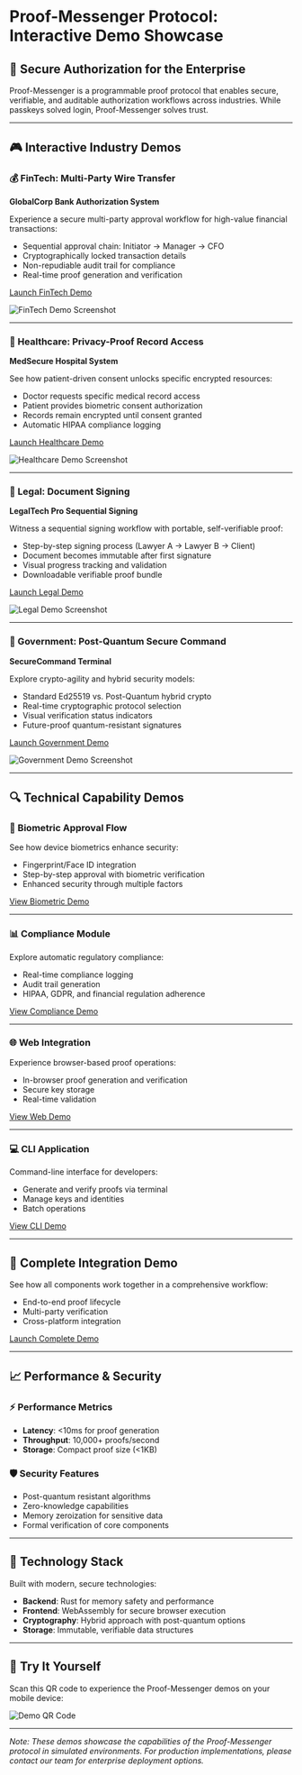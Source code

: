 # Proof-Messenger Protocol: Interactive Demo Showcase

## 🚀 Secure Authorization for the Enterprise

Proof-Messenger is a programmable proof protocol that enables secure, verifiable, and auditable authorization workflows across industries. While passkeys solved login, Proof-Messenger solves trust.

---

## 🎮 Interactive Industry Demos

### 💰 FinTech: Multi-Party Wire Transfer
**GlobalCorp Bank Authorization System**

Experience a secure multi-party approval workflow for high-value financial transactions:
- Sequential approval chain: Initiator → Manager → CFO
- Cryptographically locked transaction details
- Non-repudiable audit trail for compliance
- Real-time proof generation and verification

[Launch FinTech Demo](https://your-domain.com/demos/fintech-wire-transfer.html)

![FinTech Demo Screenshot](https://your-domain.com/images/fintech-demo.png)

---

### 🏥 Healthcare: Privacy-Proof Record Access
**MedSecure Hospital System**

See how patient-driven consent unlocks specific encrypted resources:
- Doctor requests specific medical record access
- Patient provides biometric consent authorization
- Records remain encrypted until consent granted
- Automatic HIPAA compliance logging

[Launch Healthcare Demo](https://your-domain.com/demos/healthcare-record-access.html)

![Healthcare Demo Screenshot](https://your-domain.com/images/healthcare-demo.png)

---

### 📜 Legal: Document Signing
**LegalTech Pro Sequential Signing**

Witness a sequential signing workflow with portable, self-verifiable proof:
- Step-by-step signing process (Lawyer A → Lawyer B → Client)
- Document becomes immutable after first signature
- Visual progress tracking and validation
- Downloadable verifiable proof bundle

[Launch Legal Demo](https://your-domain.com/demos/legal-document-signing.html)

![Legal Demo Screenshot](https://your-domain.com/images/legal-demo.png)

---

### 🧾 Government: Post-Quantum Secure Command
**SecureCommand Terminal**

Explore crypto-agility and hybrid security models:
- Standard Ed25519 vs. Post-Quantum hybrid crypto
- Real-time cryptographic protocol selection
- Visual verification status indicators
- Future-proof quantum-resistant signatures

[Launch Government Demo](https://your-domain.com/demos/government-secure-command.html)

![Government Demo Screenshot](https://your-domain.com/images/government-demo.png)

---

## 🔍 Technical Capability Demos

### 🔐 Biometric Approval Flow
See how device biometrics enhance security:
- Fingerprint/Face ID integration
- Step-by-step approval with biometric verification
- Enhanced security through multiple factors

[View Biometric Demo](https://your-domain.com/demos/biometric-approval-demo.html)

---

### 📊 Compliance Module
Explore automatic regulatory compliance:
- Real-time compliance logging
- Audit trail generation
- HIPAA, GDPR, and financial regulation adherence

[View Compliance Demo](https://your-domain.com/demos/compliance-demo.html)

---

### 🌐 Web Integration
Experience browser-based proof operations:
- In-browser proof generation and verification
- Secure key storage
- Real-time validation

[View Web Demo](https://your-domain.com/demos/web-demo.html)

---

### 💻 CLI Application
Command-line interface for developers:
- Generate and verify proofs via terminal
- Manage keys and identities
- Batch operations

[View CLI Demo](https://your-domain.com/demos/cli-demo.html)

---

## 🔄 Complete Integration Demo

See how all components work together in a comprehensive workflow:
- End-to-end proof lifecycle
- Multi-party verification
- Cross-platform integration

[Launch Complete Demo](https://your-domain.com/demos/complete-integration-demo.html)

---

## 📈 Performance & Security

### ⚡ Performance Metrics
- **Latency**: <10ms for proof generation
- **Throughput**: 10,000+ proofs/second
- **Storage**: Compact proof size (<1KB)

### 🛡️ Security Features
- Post-quantum resistant algorithms
- Zero-knowledge capabilities
- Memory zeroization for sensitive data
- Formal verification of core components

---

## 🔗 Technology Stack

Built with modern, secure technologies:
- **Backend**: Rust for memory safety and performance
- **Frontend**: WebAssembly for secure browser execution
- **Cryptography**: Hybrid approach with post-quantum options
- **Storage**: Immutable, verifiable data structures

---

## 📱 Try It Yourself

Scan this QR code to experience the Proof-Messenger demos on your mobile device:

![Demo QR Code](https://your-domain.com/images/demo-qr.png)

---

*Note: These demos showcase the capabilities of the Proof-Messenger protocol in simulated environments. For production implementations, please contact our team for enterprise deployment options.*